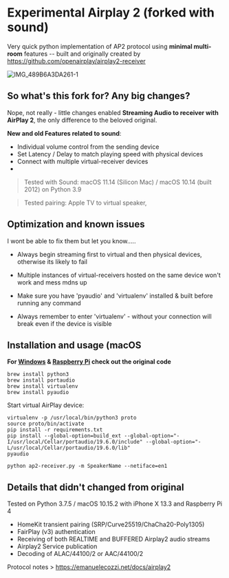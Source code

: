 # Experimental Airplay 2 (forked with sound)

Very quick python implementation of AP2 protocol using **minimal multi-room** features -- built and originally created by https://github.com/openairplay/airplay2-receiver


![IMG_489B6A3DA261-1](https://user-images.githubusercontent.com/48214337/117120989-55222c00-ad94-11eb-9520-2e22e601eb45.jpeg)


## So what's this fork for? Any big changes?

Nope, not really - little changes enabled **Streaming Audio to receiver with AirPlay 2**, the only difference to the beloved original.


**New and old Features related to sound**:

- Individual volume control from the sending device
- Set Latency / Delay to match playing speed with physical devices
- Connect with multiple virtual-receiver devices
- 

> Tested with Sound: macOS 11.14 (Silicon Mac) / macOS 10.14 (built 2012) on Python 3.9

> Tested pairing: Apple TV to virtual speaker,  


## Optimization and known issues
I wont be able to fix them but let you know.....

- Always begin streaming first to virtual and then physical devices, otherwise its likely to fail

- Multiple instances of virtual-receivers hosted on the same device won't work and mess mdns up

- Make sure you have 'pyaudio' and 'virtualenv' installed & built before running any command

- Always remember to enter 'virtualenv' - without your connection will break even if the device is visible




## Installation and usage (macOS

**For [Windows](https://github.com/openairplay/airplay2-receiver/blob/master/README.md#windows) & [Raspberry Pi](https://github.com/openairplay/airplay2-receiver/blob/master/README.md#raspberry-pi-4)  check out the original code**


```
brew install python3  
brew install portaudio
brew install virtualenv
brew install pyaudio

```

Start virtual AirPlay device:

```
virtualenv -p /usr/local/bin/python3 proto
source proto/bin/activate
pip install -r requirements.txt 
pip install --global-option=build_ext --global-option="-I/usr/local/Cellar/portaudio/19.6.0/include" --global-option="-L/usr/local/Cellar/portaudio/19.6.0/lib" 
pyaudio

python ap2-receiver.py -m SpeakerName --netiface=en1

```




## Details that didn't changed from original

Tested on Python 3.7.5 / macOS 10.15.2 with iPhone X 13.3 and Raspberry Pi 4

- HomeKit transient pairing (SRP/Curve25519/ChaCha20-Poly1305)
- FairPlay (v3) authentication
- Receiving of both REALTIME and BUFFERED Airplay2 audio streams
- Airplay2 Service publication
- Decoding of ALAC/44100/2 or AAC/44100/2

Protocol notes > https://emanuelecozzi.net/docs/airplay2

